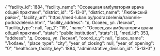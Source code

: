 {
    "facility_id": 1884,
    "facility_name": "Осовецкая амбулатория врача общей практики",
    "district_id": "5-13-0",
    "district_name": "Любанский район",
    "facility_url": "https:\/\/med-luban.by\/podrazdelenia\/raionnie-podrazdelenia.html",
    "facility_address": "д. Осовец, ул. Лесная",
    "facility_type": null,
    "ap_1": "19",
    "name": "Осовецкая амбулатория врача общей практики",
    "state": "public institution",
    "stats": [],
    "med_id": 353,
    "address": "д. Осовец, ул. Лесная",
    "coord_x_y": null,
    "place_name": "Любань",
    "place_type": "city",
    "year_of_closing": null,
    "year_of_opening": "0",
    "healthcare_facility_key": 1884,
    "administrative_division_id": "5-13-0"
}